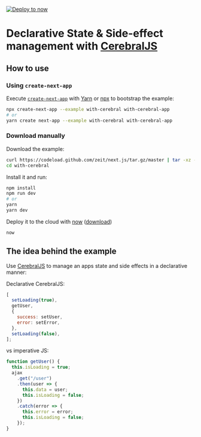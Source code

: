 [![Deploy to now](https://deploy.now.sh/static/button.svg)](https://deploy.now.sh/?repo=https://github.com/zeit/next.js/tree/master/examples/with-cerebral)

# Declarative State & Side-effect management with [CerebralJS](https://cerebraljs.com/)

## How to use

### Using `create-next-app`

Execute [`create-next-app`](https://github.com/segmentio/create-next-app) with [Yarn](https://yarnpkg.com/lang/en/docs/cli/create/) or [npx](https://github.com/zkat/npx#readme) to bootstrap the example:

```bash
npx create-next-app --example with-cerebral with-cerebral-app
# or
yarn create next-app --example with-cerebral with-cerebral-app
```

### Download manually

Download the example:

```bash
curl https://codeload.github.com/zeit/next.js/tar.gz/master | tar -xz --strip=2 next.js-master/examples/with-cerebral
cd with-cerebral
```

Install it and run:

```bash
npm install
npm run dev
# or
yarn
yarn dev
```

Deploy it to the cloud with [now](https://zeit.co/now) ([download](https://zeit.co/download))

```bash
now
```

## The idea behind the example

Use [CerebralJS](https://cerebraljs.com/) to manage an apps state and side effects in a declarative manner:

Declarative CerebralJS:

```js
[
  setLoading(true),
  getUser,
  {
    success: setUser,
    error: setError,
  },
  setLoading(false),
];
```

vs imperative JS:

```js
function getUser() {
  this.isLoading = true;
  ajax
    .get("/user")
    .then(user => {
      this.data = user;
      this.isLoading = false;
    })
    .catch(error => {
      this.error = error;
      this.isLoading = false;
    });
}
```

